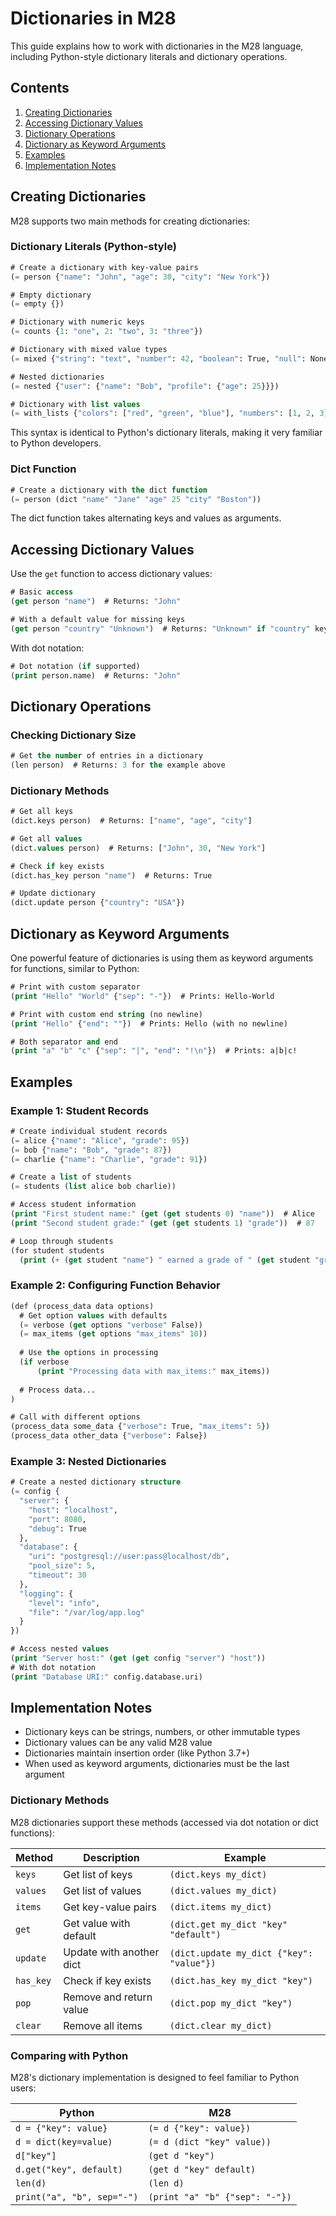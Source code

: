 # Dictionaries in M28

This guide explains how to work with dictionaries in the M28 language, including Python-style dictionary literals and dictionary operations.

## Contents
1. [Creating Dictionaries](#creating-dictionaries)
2. [Accessing Dictionary Values](#accessing-dictionary-values)
3. [Dictionary Operations](#dictionary-operations)
4. [Dictionary as Keyword Arguments](#dictionary-as-keyword-arguments)
5. [Examples](#examples)
6. [Implementation Notes](#implementation-notes)

## Creating Dictionaries

M28 supports two main methods for creating dictionaries:

### Dictionary Literals (Python-style)

```lisp
# Create a dictionary with key-value pairs
(= person {"name": "John", "age": 30, "city": "New York"})

# Empty dictionary
(= empty {})

# Dictionary with numeric keys
(= counts {1: "one", 2: "two", 3: "three"})

# Dictionary with mixed value types
(= mixed {"string": "text", "number": 42, "boolean": True, "null": None})

# Nested dictionaries
(= nested {"user": {"name": "Bob", "profile": {"age": 25}}})

# Dictionary with list values
(= with_lists {"colors": ["red", "green", "blue"], "numbers": [1, 2, 3]})
```

This syntax is identical to Python's dictionary literals, making it very familiar to Python developers.

### Dict Function

```lisp
# Create a dictionary with the dict function
(= person (dict "name" "Jane" "age" 25 "city" "Boston"))
```

The dict function takes alternating keys and values as arguments.

## Accessing Dictionary Values

Use the `get` function to access dictionary values:

```lisp
# Basic access
(get person "name")  # Returns: "John"

# With a default value for missing keys
(get person "country" "Unknown")  # Returns: "Unknown" if "country" key doesn't exist
```

With dot notation:

```lisp
# Dot notation (if supported)
(print person.name)  # Returns: "John"
```

## Dictionary Operations

### Checking Dictionary Size

```lisp
# Get the number of entries in a dictionary
(len person)  # Returns: 3 for the example above
```

### Dictionary Methods

```lisp
# Get all keys
(dict.keys person)  # Returns: ["name", "age", "city"]

# Get all values
(dict.values person)  # Returns: ["John", 30, "New York"]

# Check if key exists
(dict.has_key person "name")  # Returns: True

# Update dictionary
(dict.update person {"country": "USA"})
```

## Dictionary as Keyword Arguments

One powerful feature of dictionaries is using them as keyword arguments for functions, similar to Python:

```lisp
# Print with custom separator
(print "Hello" "World" {"sep": "-"})  # Prints: Hello-World

# Print with custom end string (no newline)
(print "Hello" {"end": ""})  # Prints: Hello (with no newline)

# Both separator and end
(print "a" "b" "c" {"sep": "|", "end": "!\n"})  # Prints: a|b|c!
```

## Examples

### Example 1: Student Records

```lisp
# Create individual student records
(= alice {"name": "Alice", "grade": 95})
(= bob {"name": "Bob", "grade": 87})
(= charlie {"name": "Charlie", "grade": 91})

# Create a list of students
(= students (list alice bob charlie))

# Access student information
(print "First student name:" (get (get students 0) "name"))  # Alice
(print "Second student grade:" (get (get students 1) "grade"))  # 87

# Loop through students
(for student students
  (print (+ (get student "name") " earned a grade of " (get student "grade"))))
```

### Example 2: Configuring Function Behavior

```lisp
(def (process_data data options)
  # Get option values with defaults
  (= verbose (get options "verbose" False))
  (= max_items (get options "max_items" 10))
  
  # Use the options in processing
  (if verbose
      (print "Processing data with max_items:" max_items))
  
  # Process data...
)

# Call with different options
(process_data some_data {"verbose": True, "max_items": 5})
(process_data other_data {"verbose": False})
```

### Example 3: Nested Dictionaries

```lisp
# Create a nested dictionary structure
(= config {
  "server": {
    "host": "localhost",
    "port": 8080,
    "debug": True
  },
  "database": {
    "uri": "postgresql://user:pass@localhost/db",
    "pool_size": 5,
    "timeout": 30
  },
  "logging": {
    "level": "info",
    "file": "/var/log/app.log"
  }
})

# Access nested values
(print "Server host:" (get (get config "server") "host"))
# With dot notation
(print "Database URI:" config.database.uri)
```

## Implementation Notes

- Dictionary keys can be strings, numbers, or other immutable types
- Dictionary values can be any valid M28 value
- Dictionaries maintain insertion order (like Python 3.7+)
- When used as keyword arguments, dictionaries must be the last argument

### Dictionary Methods

M28 dictionaries support these methods (accessed via dot notation or dict functions):

| Method | Description | Example |
|--------|-------------|---------|
| `keys` | Get list of keys | `(dict.keys my_dict)` |
| `values` | Get list of values | `(dict.values my_dict)` |
| `items` | Get key-value pairs | `(dict.items my_dict)` |
| `get` | Get value with default | `(dict.get my_dict "key" "default")` |
| `update` | Update with another dict | `(dict.update my_dict {"key": "value"})` |
| `has_key` | Check if key exists | `(dict.has_key my_dict "key")` |
| `pop` | Remove and return value | `(dict.pop my_dict "key")` |
| `clear` | Remove all items | `(dict.clear my_dict)` |

### Comparing with Python

M28's dictionary implementation is designed to feel familiar to Python users:

| Python | M28 |
|--------|-----|
| `d = {"key": value}` | `(= d {"key": value})` |
| `d = dict(key=value)` | `(= d (dict "key" value))` |
| `d["key"]` | `(get d "key")` |
| `d.get("key", default)` | `(get d "key" default)` |
| `len(d)` | `(len d)` |
| `print("a", "b", sep="-")` | `(print "a" "b" {"sep": "-"})` |